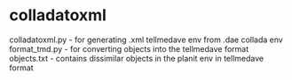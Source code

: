 # colladatoxml
colladatoxml.py - for generating .xml tellmedave env from .dae collada env<br>
format_tmd.py - for converting objects into the tellmedave format<br>
objects.txt - contains dissimilar objects in the planit env in tellmedave format<br>
